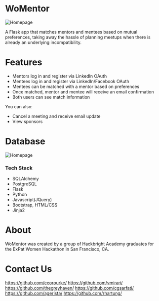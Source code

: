 # WoMentor

![Homepage](/static/img/homepage.png)

A Flask app that matches mentors and mentees based on mutual preferences, taking away the hassle of planning meetups when there is already an underlying incompatibility.

# Features

  - Mentors log in and register via LinkedIn OAuth
  - Mentees log in and register via LinkedIn/Facebook OAuth
  - Mentees can be matched with a mentor based on preferences
  - Once matched, mentor and mentee will receive an email confirmation
  - Both users can see match information
 
You can also:
  - Cancel a meeting and receive email update
  - View sponsors

# Database

![Homepage](/static/img/homepage.png)

### Tech Stack
- SQLAlchemy
- PostgreSQL
- Flask
- Python
- Javascript(JQuery)
- Bootstrap, HTML/CSS
- Jinja2

# About

WoMentor was created by a group of Hackbright Academy graduates for the ExPat Women Hackathon in San Francisco, CA.

# Contact Us

https://github.com/ceorourke/
https://github.com/vmirari/
https://github.com/thegreyhaven/
https://github.com/cgsarfati/
https://github.com/agerista/
https://github.com/rhartung/
